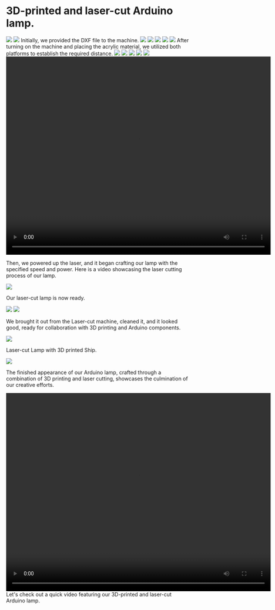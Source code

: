 # 3D-printed and laser-cut Arduino lamp.

<img src="PM\lc\practice\s1.png" style="float: center;" >
<img src="PM\lc\practice\s2.png" style="float: center;" >
Initially, we provided the DXF file to the machine.
<img src="PM\lc\practice\m1.jpg" style="float: center;" >
<img src="PM\lc\practice\m2.jpg" style="float: center;" >
<img src="PM\lc\practice\m3.jpg" style="float: center;" >
<img src="PM\lc\practice\m7.jpg" style="float: center;" >
<img src="PM\lc\practice\m7.1.jpg" style="float: center;" >
After turning on the machine and placing the acrylic material, we utilized both platforms to establish the required distance.
<img src="PM\lc\practice\sm4.png" style="float: center;" >
<img src="PM\lc\practice\sm5.png" style="float: center;" >
<img src="PM\lc\practice\sm6.png" style="float: center;" >
<img src="PM\lc\practice\sm7.jpg" style="float: center;" >
<img src="PM\lc\practice\sm8.jpg" style="float: center;" >

<video width="720" height="540" controls>
<source src="PM\lc\practice\working.mp4" type="video/mp4">
<source src="PM\lc\practice\working.ogg" type="video/ogg">
</video>

<br>

Then, we powered up the laser, and it began crafting our lamp with the specified speed and power. Here is a video showcasing the laser cutting process of our lamp.

<img src="PM\lc\practice\r1.jpg" style="float: center;" >

Our laser-cut lamp is now ready.

<img src="PM\lc\practice\r2.jpg" style="float: center;" >

<img src="PM\lc\practice\r3.jpg" style="float: center;" >

We brought it out from the Laser-cut machine, cleaned it, and it looked good, ready for collaboration with 3D printing and Arduino components.

<img src="PM\lc\practice\3d_Laser cut.jpg" style="float: center;" >

Laser-cut Lamp with 3D printed Ship.

<img src="PM\lc\practice\Lamp_Ship_Arduino.jpg" style="float: center;" >

The finished appearance of our Arduino lamp, crafted through a combination of 3D printing and laser cutting, showcases the culmination of our creative efforts.

<video width="720" height="540" controls>
<source src="PM\lc\practice\working.mp4" type="video/mp4">
<source src="PM\lc\practice\working.ogg" type="video/ogg">
</video>
<br>
Let's check out a quick video featuring our 3D-printed and laser-cut Arduino lamp.